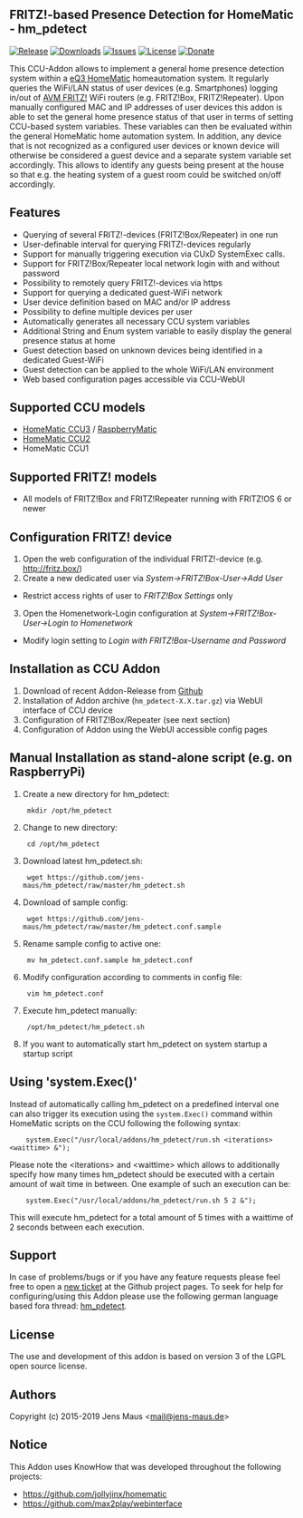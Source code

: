 ## FRITZ!-based Presence Detection for HomeMatic - hm_pdetect

[![Release](https://img.shields.io/github/release/jens-maus/hm_pdetect.svg)](https://github.com/jens-maus/hm_pdetect/releases/latest)
[![Downloads](https://img.shields.io/github/downloads/jens-maus/hm_pdetect/latest/total.svg)](https://github.com/jens-maus/hm_pdetect/releases/latest)
[![Issues](https://img.shields.io/github/issues/jens-maus/hm_pdetect.svg)](https://github.com/jens-maus/hm_pdetect/issues)
[![License](http://img.shields.io/:license-lgpl3-blue.svg?style=flat)](http://www.gnu.org/licenses/lgpl-3.0.html)
[![Donate](https://img.shields.io/badge/donate-PayPal-green.svg)](https://www.paypal.com/cgi-bin/webscr?cmd=_s-xclick&hosted_button_id=RAQSDY9YNZVCL)

This CCU-Addon allows to implement a general home presence detection system within a [eQ3 HomeMatic](http://www.homematic.com/) homeautomation system. It regularly queries the WiFi/LAN status of user devices (e.g. Smartphones) logging in/out of [AVM FRITZ!](http://www.avm.de/) WiFi routers (e.g. FRITZ!Box, FRITZ!Repeater). Upon manually configured MAC and IP addresses of user devices this addon is able to set the general home presence status of that user in terms of setting CCU-based system variables. These variables can then be evaluated within the general HomeMatic home automation system. In addition, any device that is not recognized as a configured user devices or known device will otherwise be considered a guest device and a separate system variable set accordingly. This allows to identify any guests being present at the house so that e.g. the heating system of a guest room could be switched on/off accordingly.

## Features
* Querying of several FRITZ!-devices (FRITZ!Box/Repeater) in one run
* User-definable interval for querying FRITZ!-devices regularly
* Support for manually triggering execution via CUxD SystemExec calls.
* Support for FRITZ!Box/Repeater local network login with and without password
* Possibility to remotely query FRITZ!-devices via https
* Support for querying a dedicated guest-WiFi network
* User device definition based on MAC and/or IP address
* Possibility to define multiple devices per user
* Automatically generates all necessary CCU system variables
* Additional String and Enum system variable to easily display the general presence status at home
* Guest detection based on unknown devices being identified in a dedicated Guest-WiFi
* Guest detection can be applied to the whole WiFi/LAN environment
* Web based configuration pages accessible via CCU-WebUI

## Supported CCU models
* [HomeMatic CCU3](https://www.eq-3.de/produkte/homematic/zentralen-und-gateways/smart-home-zentrale-ccu3.html) / [RaspberryMatic](http://raspberrymatic.de/)
* [HomeMatic CCU2](https://www.eq-3.de/produkt-detail-zentralen-und-gateways/items/homematic-zentrale-ccu-2.html)
* HomeMatic CCU1

## Supported FRITZ! models
* All models of FRITZ!Box and FRITZ!Repeater running with FRITZ!OS 6 or newer

## Configuration FRITZ! device
1. Open the web configuration of the individual FRITZ!-device (e.g. http://fritz.box/)
2. Create a new dedicated user via *System->FRITZ!Box-User->Add User*
  * Restrict access rights of user to *FRITZ!Box Settings* only
3. Open the Homenetwork-Login configuration at *System->FRITZ!Box-User->Login to Homenetwork*
  * Modify login setting to *Login with FRITZ!Box-Username and Password*

## Installation as CCU Addon
1. Download of recent Addon-Release from [Github](https://github.com/jens-maus/hm_pdetect/releases)
2. Installation of Addon archive (```hm_pdetect-X.X.tar.gz```) via WebUI interface of CCU device
3. Configuration of FRITZ!Box/Repeater (see next section)
4. Configuration of Addon using the WebUI accessible config pages

## Manual Installation as stand-alone script (e.g. on RaspberryPi)
1. Create a new directory for hm_pdetect:

        mkdir /opt/hm_pdetect

2. Change to new directory: 

        cd /opt/hm_pdetect

3. Download latest hm_pdetect.sh:

        wget https://github.com/jens-maus/hm_pdetect/raw/master/hm_pdetect.sh

4. Download of sample config:

        wget https://github.com/jens-maus/hm_pdetect/raw/master/hm_pdetect.conf.sample

5. Rename sample config to active one:

        mv hm_pdetect.conf.sample hm_pdetect.conf

6. Modify configuration according to comments in config file:

        vim hm_pdetect.conf

7. Execute hm_pdetect manually:

        /opt/hm_pdetect/hm_pdetect.sh

8. If you want to automatically start hm_pdetect on system startup a startup script

## Using 'system.Exec()'
Instead of automatically calling hm_pdetect on a predefined interval one can also trigger its execution using the `system.Exec()` command within HomeMatic scripts on the CCU following the following syntax:

        system.Exec("/usr/local/addons/hm_pdetect/run.sh <iterations> <waittime> &");
 
Please note the &lt;iterations&gt; and &lt;waittime&gt; which allows to additionally specify how many times hm_pdetect should be executed with a certain amount of wait time in between. One example of such an execution can be:

        system.Exec("/usr/local/addons/hm_pdetect/run.sh 5 2 &");

This will execute hm_pdetect for a total amount of 5 times with a waittime of 2 seconds between each execution.

## Support
In case of problems/bugs or if you have any feature requests please feel free to open a [new ticket](https://github.com/jens-maus/hm_pdetect/issues) at the Github project pages. To seek for help for configuring/using this Addon please use the following german language based fora thread: [hm_pdetect](http://homematic-forum.de/forum/viewtopic.php?f=18&t=23907).

## License
The use and development of this addon is based on version 3 of the LGPL open source license.

## Authors
Copyright (c) 2015-2019 Jens Maus &lt;mail@jens-maus.de&gt;

## Notice
This Addon uses KnowHow that was developed throughout the following projects:
* https://github.com/jollyjinx/homematic
* https://github.com/max2play/webinterface
